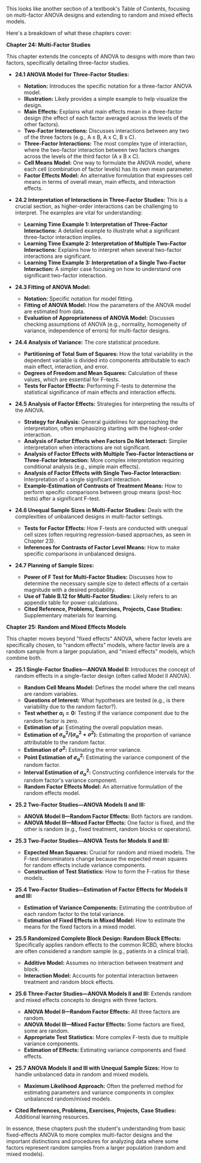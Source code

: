This looks like another section of a textbook's Table of Contents, focusing on multi-factor ANOVA designs and extending to random and mixed effects models.

Here's a breakdown of what these chapters cover:

**Chapter 24: Multi-Factor Studies**

This chapter extends the concepts of ANOVA to designs with more than two factors, specifically detailing three-factor studies.

* **24.1 ANOVA Model for Three-Factor Studies:**
    * **Notation:** Introduces the specific notation for a three-factor ANOVA model.
    * **Illustration:** Likely provides a simple example to help visualize the design.
    * **Main Effects:** Explains what main effects mean in a three-factor design (the effect of each factor averaged across the levels of the other factors).
    * **Two-Factor Interactions:** Discusses interactions between any two of the three factors (e.g., A x B, A x C, B x C).
    * **Three-Factor Interactions:** The most complex type of interaction, where the two-factor interaction between two factors changes across the levels of the third factor (A x B x C).
    * **Cell Means Model:** One way to formulate the ANOVA model, where each cell (combination of factor levels) has its own mean parameter.
    * **Factor Effects Model:** An alternative formulation that expresses cell means in terms of overall mean, main effects, and interaction effects.

* **24.2 Interpretation of Interactions in Three-Factor Studies:** This is a crucial section, as higher-order interactions can be challenging to interpret. The examples are vital for understanding:
    * **Learning Time Example 1: Interpretation of Three-Factor Interactions:** A detailed example to illustrate what a significant three-factor interaction implies.
    * **Learning Time Example 2: Interpretation of Multiple Two-Factor Interactions:** Explains how to interpret when several two-factor interactions are significant.
    * **Learning Time Example 3: Interpretation of a Single Two-Factor Interaction:** A simpler case focusing on how to understand one significant two-factor interaction.

* **24.3 Fitting of ANOVA Model:**
    * **Notation:** Specific notation for model fitting.
    * **Fitting of ANOVA Model:** How the parameters of the ANOVA model are estimated from data.
    * **Evaluation of Appropriateness of ANOVA Model:** Discusses checking assumptions of ANOVA (e.g., normality, homogeneity of variance, independence of errors) for multi-factor designs.

* **24.4 Analysis of Variance:** The core statistical procedure.
    * **Partitioning of Total Sum of Squares:** How the total variability in the dependent variable is divided into components attributable to each main effect, interaction, and error.
    * **Degrees of Freedom and Mean Squares:** Calculation of these values, which are essential for F-tests.
    * **Tests for Factor Effects:** Performing F-tests to determine the statistical significance of main effects and interaction effects.

* **24.5 Analysis of Factor Effects:** Strategies for interpreting the results of the ANOVA.
    * **Strategy for Analysis:** General guidelines for approaching the interpretation, often emphasizing starting with the highest-order interaction.
    * **Analysis of Factor Effects when Factors Do Not Interact:** Simpler interpretation when interactions are not significant.
    * **Analysis of Factor Effects with Multiple Two-Factor Interactions or Three-Factor Interaction:** More complex interpretation requiring conditional analysis (e.g., simple main effects).
    * **Analysis of Factor Effects with Single Two-Factor Interaction:** Interpretation of a single significant interaction.
    * **Example-Estimation of Contrasts of Treatment Means:** How to perform specific comparisons between group means (post-hoc tests) after a significant F-test.

* **24.6 Unequal Sample Sizes in Multi-Factor Studies:** Deals with the complexities of unbalanced designs in multi-factor settings.
    * **Tests for Factor Effects:** How F-tests are conducted with unequal cell sizes (often requiring regression-based approaches, as seen in Chapter 23).
    * **Inferences for Contrasts of Factor Level Means:** How to make specific comparisons in unbalanced designs.

* **24.7 Planning of Sample Sizes:**
    * **Power of F Test for Multi-Factor Studies:** Discusses how to determine the necessary sample size to detect effects of a certain magnitude with a desired probability.
    * **Use of Table B.12 for Multi-Factor Studies:** Likely refers to an appendix table for power calculations.
    * **Cited Reference, Problems, Exercises, Projects, Case Studies:** Supplementary materials for learning.

**Chapter 25: Random and Mixed Effects Models**

This chapter moves beyond "fixed effects" ANOVA, where factor levels are specifically chosen, to "random effects" models, where factor levels are a random sample from a larger population, and "mixed effects" models, which combine both.

* **25.1 Single-Factor Studies—ANOVA Model II:** Introduces the concept of random effects in a single-factor design (often called Model II ANOVA).
    * **Random Cell Means Model:** Defines the model where the cell means are random variables.
    * **Questions of Interest:** What hypotheses are tested (e.g., is there variability due to the random factor?).
    * **Test whether $\alpha_i = 0$:** Testing if the variance component due to the random factor is zero.
    * **Estimation of $\mu$:** Estimating the overall population mean.
    * **Estimation of $\sigma_{\alpha}^2 / (\sigma_{\alpha}^2 + \sigma^2)$:** Estimating the proportion of variance attributable to the random factor.
    * **Estimation of $\sigma^2$:** Estimating the error variance.
    * **Point Estimation of $\sigma_{\alpha}^2$:** Estimating the variance component of the random factor.
    * **Interval Estimation of $\sigma_{\alpha}^2$:** Constructing confidence intervals for the random factor's variance component.
    * **Random Factor Effects Model:** An alternative formulation of the random effects model.

* **25.2 Two-Factor Studies—ANOVA Models II and III:**
    * **ANOVA Model II—Random Factor Effects:** Both factors are random.
    * **ANOVA Model III—Mixed Factor Effects:** One factor is fixed, and the other is random (e.g., fixed treatment, random blocks or operators).

* **25.3 Two-Factor Studies—ANOVA Tests for Models II and III:**
    * **Expected Mean Squares:** Crucial for random and mixed models. The F-test denominators change because the expected mean squares for random effects include variance components.
    * **Construction of Test Statistics:** How to form the F-ratios for these models.

* **25.4 Two-Factor Studies—Estimation of Factor Effects for Models II and III:**
    * **Estimation of Variance Components:** Estimating the contribution of each random factor to the total variance.
    * **Estimation of Fixed Effects in Mixed Model:** How to estimate the means for the fixed factors in a mixed model.

* **25.5 Randomized Complete Block Design: Random Block Effects:** Specifically applies random effects to the common RCBD, where blocks are often considered a random sample (e.g., patients in a clinical trial).
    * **Additive Model:** Assumes no interaction between treatment and block.
    * **Interaction Model:** Accounts for potential interaction between treatment and random block effects.

* **25.6 Three-Factor Studies—ANOVA Models II and III:** Extends random and mixed effects concepts to designs with three factors.
    * **ANOVA Model II—Random Factor Effects:** All three factors are random.
    * **ANOVA Model III—Mixed Factor Effects:** Some factors are fixed, some are random.
    * **Appropriate Test Statistics:** More complex F-tests due to multiple variance components.
    * **Estimation of Effects:** Estimating variance components and fixed effects.

* **25.7 ANOVA Models II and III with Unequal Sample Sizes:** How to handle unbalanced data in random and mixed models.
    * **Maximum Likelihood Approach:** Often the preferred method for estimating parameters and variance components in complex unbalanced random/mixed models.

* **Cited References, Problems, Exercises, Projects, Case Studies:** Additional learning resources.

In essence, these chapters push the student's understanding from basic fixed-effects ANOVA to more complex multi-factor designs and the important distinctions and procedures for analyzing data where some factors represent random samples from a larger population (random and mixed models).
